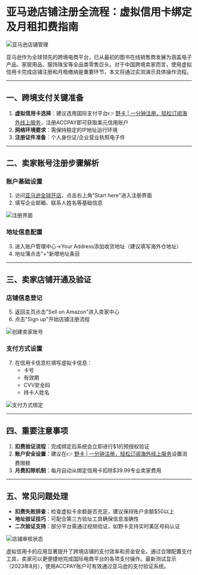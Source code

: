 # 亚马逊店铺注册全流程：虚拟信用卡绑定及月租扣费指南

![亚马逊店铺管理](https://bbtdd.com/wp-content/uploads/img/1212262081.webp)

亚马逊作为全球领先的跨境电商平台，已从最初的图书在线销售商发展为涵盖电子产品、家居用品、服饰珠宝等全品类零售巨头。对于中国跨境卖家而言，使用虚拟信用卡完成店铺注册和月租缴纳是重要环节，本文将通过实测演示具体操作流程。

---

## 一、跨境支付关键准备
1. **虚拟信用卡选择**：建议选用国际支付平台👉 [野卡 | 一分钟注册，轻松订阅海外线上服务](https://bbtdd.com/yeka)，注册ACCPAY即可获取美元信用账户
2. **网络环境要求**：需保持稳定的IP地址运行环境
3. **注册证件准备**：个人身份证/企业营业执照电子件

---

## 二、卖家账号注册步骤解析

### 账户基础设置
1. 访问[亚马逊全球开店](https://www.amazon.com)，点击右上角"Start here"进入注册界面
2. 填写企业邮箱、联系人姓名等基础信息

![注册界面](https://bbtdd.com/wp-content/uploads/img/91701729441.webp)

### 地址信息配置
3. 进入账户管理中心→Your Address添加收货地址（建议填写海外仓地址）
4. 地址簿点击"+"新增地址条目

---

## 三、卖家店铺开通及验证
### 店铺信息登记
5. 返回主页点击"Sell on Amazon"进入卖家中心
6. 点击"Sign up"开始店铺注册流程

![创建卖家账号](https://bbtdd.com/wp-content/uploads/img/9181913935057.webp)

### 支付方式设置
7. 在信用卡信息栏填写虚拟卡信息：
   - 卡号
   - 有效期
   - CVV安全码
   - 持卡人姓名

![支付方式绑定](https://bbtdd.com/wp-content/uploads/img/79268817.webp)

---

## 四、重要注意事项
1. **扣费验证流程**：完成绑定后系统会立即进行$1的预授权验证
2. **账户安全设置**：建议在👉 [野卡 | 一分钟注册，轻松订阅海外线上服务](https://bbtdd.com/yeka)设置消费限额
3. **月费扣除机制**：每月自动从绑定信用卡扣除$39.99专业卖家费用

---

## 五、常见问题处理
- **扣费失败排查**：检查虚拟卡余额是否充足，建议保持账户余额$50以上
- **地址验证技巧**：可配合第三方验址工具确保信息准确性
- **二次验证支持**：部分平台需通过视频验证，如野卡支持实时美区号码认证

![店铺审核状态](https://bbtdd.com/wp-content/uploads/img/09740152056.webp)

虚拟信用卡的应用显著提升了跨境店铺的支付效率和资金安全。通过合理配置支付工具，卖家可以更便捷地完成国际电商平台的各项支付操作。最新测试显示（2023年8月），使用ACCPAY账户可有效通过亚马逊的支付验证系统。